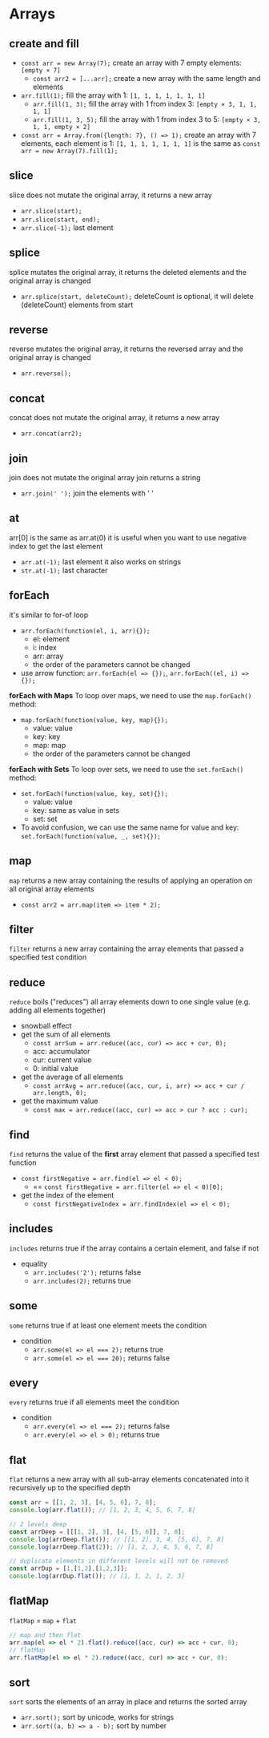 # Arrays

## create and fill
- `const arr = new Array(7);` create an array with 7 empty elements: `[empty × 7]`
  - `const arr2 = [...arr];` create a new array with the same length and elements
- `arr.fill(1);` fill the array with 1: `[1, 1, 1, 1, 1, 1, 1]`
  - `arr.fill(1, 3);` fill the array with 1 from index 3: `[empty × 3, 1, 1, 1, 1]`
  - `arr.fill(1, 3, 5);` fill the array with 1 from index 3 to 5: `[empty × 3, 1, 1, empty × 2]`
- `const arr = Array.from({length: 7}, () => 1);` create an array with 7 elements, each element is 1: `[1, 1, 1, 1, 1, 1, 1]` is the same as `const arr = new Array(7).fill(1);`

## slice
slice does not mutate the original array, it returns a new array
- `arr.slice(start);`
- `arr.slice(start, end);`
- `arr.slice(-1);` last element

## splice
splice mutates the original array, it returns the deleted elements and the original array is changed
- `arr.splice(start, deleteCount);` deleteCount is optional, it will delete (deleteCount) elements from start

## reverse
reverse mutates the original array, it returns the reversed array and the original array is changed
- `arr.reverse();`

## concat
concat does not mutate the original array, it returns a new array
- `arr.concat(arr2);`

## join
join does not mutate the original array
join returns a string
- `arr.join(' ');` join the elements with ' '

## at
arr[0] is the same as arr.at(0)
it is useful when you want to use negative index to get the last element
- `arr.at(-1);` last element
it also works on strings
- `str.at(-1);` last character

## forEach
it's similar to for-of loop
- `arr.forEach(function(el, i, arr){});`
  - el: element
  - i: index
  - arr: array
  - the order of the parameters cannot be changed
- use arrow function: `arr.forEach(el => {});`, `arr.forEach((el, i) => {});`

**forEach with Maps**
To loop over maps, we need to use the `map.forEach()` method:
- `map.forEach(function(value, key, map){});`
  - value: value
  - key: key
  - map: map
  - the order of the parameters cannot be changed

**forEach with Sets**
To loop over sets, we need to use the `set.forEach()` method:
- `set.forEach(function(value, key, set){});`
  - value: value
  - key: same as value in sets
  - set: set
- To avoid confusion, we can use the same name for value and key: `set.forEach(function(value, _, set){});`

## map
`map` returns a new array containing the results of applying an operation on all original array elements
- `const arr2 = arr.map(item => item * 2);`

## filter
`filter` returns a new array containing the array elements that passed a specified test condition

## reduce
`reduce` boils ("reduces") all array elements down to one single value (e.g. adding all elements together)
- snowball effect
- get the sum of all elements
  - `const arrSum = arr.reduce((acc, cur) => acc + cur, 0);`
  - acc: accumulator
  - cur: current value
  - 0: initial value
- get the average of all elements
  - `const arrAvg = arr.reduce((acc, cur, i, arr) => acc + cur / arr.length, 0);`
- get the maximum value
  - `const max = arr.reduce((acc, cur) => acc > cur ? acc : cur);`

## find
`find` returns the value of the **first** array element that passed a specified test function
- `const firstNegative = arr.find(el => el < 0);`
  - == `const firstNegative = arr.filter(el => el < 0)[0];`
- get the index of the element
  - `const firstNegativeIndex = arr.findIndex(el => el < 0);`

## includes
`includes` returns true if the array contains a certain element, and false if not
- equality
  - `arr.includes('2');` returns false
  - `arr.includes(2);` returns true

## some
`some` returns true if at least one element meets the condition
- condition
  - `arr.some(el => el === 2);` returns true
  - `arr.some(el => el === 20);` returns false

## every
`every` returns true if all elements meet the condition
- condition
  - `arr.every(el => el === 2);` returns false
  - `arr.every(el => el > 0);` returns true

## flat
`flat` returns a new array with all sub-array elements concatenated into it recursively up to the specified depth
```js
const arr = [[1, 2, 3], [4, 5, 6], 7, 8];
console.log(arr.flat()); // [1, 2, 3, 4, 5, 6, 7, 8]

// 2 levels deep
const arrDeep = [[[1, 2], 3], [4, [5, 6]], 7, 8];
console.log(arrDeep.flat()); // [[1, 2], 3, 4, [5, 6], 7, 8]
console.log(arrDeep.flat(2)); // [1, 2, 3, 4, 5, 6, 7, 8]

// duplicate elements in different levels will not be removed
const arrDup = [1,[1,2],[1,2,3]];
console.log(arrDup.flat()); // [1, 1, 2, 1, 2, 3]
```

## flatMap
`flatMap` = `map` + `flat`
```js
// map and then flat
arr.map(el => el * 2).flat().reduce((acc, cur) => acc + cur, 0);
// flatMap
arr.flatMap(el => el * 2).reduce((acc, cur) => acc + cur, 0);
```

## sort
`sort` sorts the elements of an array in place and returns the sorted array
- `arr.sort();` sort by unicode, works for strings
- `arr.sort((a, b) => a - b);` sort by number

